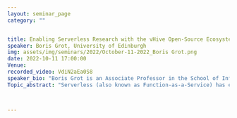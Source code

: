 ```yaml
---
layout: seminar_page
category: ""


title: Enabling Serverless Research with the vHive Open-Source Ecosystem
speaker: Boris Grot, University of Edinburgh
img: assets/img/seminars/2022/October-11-2022_Boris Grot.png
date: 2022-10-11 17:00:00 
Venue: 
recorded_video: VdiN2aEa0S8
speaker_bio: "Boris Grot is an Associate Professor in the School of Informatics at the University of Edinburgh, where he leads the EASE Lab. His research focuses on understanding and alleviating efficiency bottlenecks and capability shortcomings of processing platforms for data-intensive applications. Boris is a member of the MICRO Hall of Fame and a recipient of multiple awards for his research. He is the Program Co-Chair for MICRO 2022 and the General Chair for HPCA 2024." 
Topic_abstract: "Serverless (also known as Function-as-a-Service) has emerged as the next dominant cloud architecture. In serverless, developers structure their cloud application as a collection of stateless functions that execute on-demand. Despite accepted benefits to both developers and cloud providers, the serverless model brings new challenges calling for cross-layer characterization and optimization. Alas, today's state-of-the-art serverless stacks are propriety to each individual cloud provider, which impedes research in this space. In this talk, I will overview the serverless model and introduce the vHive open-source ecosystem developed at the Edinburgh Architecture and Systems (EASE) Lab. vHive includes a complete serverless stack, a suite of serverless workloads and robust tools for performance analysis and debug, which together enable meaningful serverless research at any scale. I will describe two vHive-enabled projects targeting performance analysis and optimization across the system stack that underscore both challenges and opportunities in today's serverless deployments."



---
```


